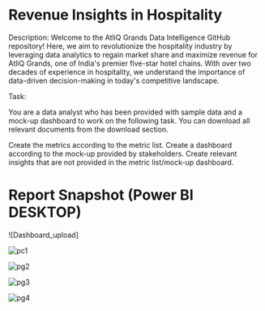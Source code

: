 # Revenue Insights in Hospitality

Description:
Welcome to the AtliQ Grands Data Intelligence GitHub repository! Here, we aim to revolutionize the hospitality industry by leveraging data analytics to regain market share and maximize revenue for AtliQ Grands, one of India's premier five-star hotel chains. With over two decades of experience in hospitality, we understand the importance of data-driven decision-making in today's competitive landscape.

Task:

You are a data analyst who has been provided with sample data and a mock-up dashboard to work on the following task. You can download all relevant documents from the download section.

Create the metrics according to the metric list. Create a dashboard according to the mock-up provided by stakeholders. Create relevant insights that are not provided in the metric list/mock-up dashboard.


# Report Snapshot (Power BI DESKTOP)

 
![Dashboard_upload] 

![pc1](https://github.com/Whimsical24/Railways-Performance-Analytics/assets/108448418/0b241e31-6017-4ad7-b457-e0e9f3505da8)

![pg2](https://github.com/Whimsical24/Railways-Performance-Analytics/assets/108448418/cb7f6d7b-5270-4b2a-b2ae-758209e6742b)

![pg3](https://github.com/Whimsical24/Railways-Performance-Analytics/assets/108448418/0ab9430c-f05a-4096-b178-8e75fb2379e7)

![pg4](https://github.com/Whimsical24/Railways-Performance-Analytics/assets/108448418/3db67f11-e409-4517-ba73-b26fa2670204)
